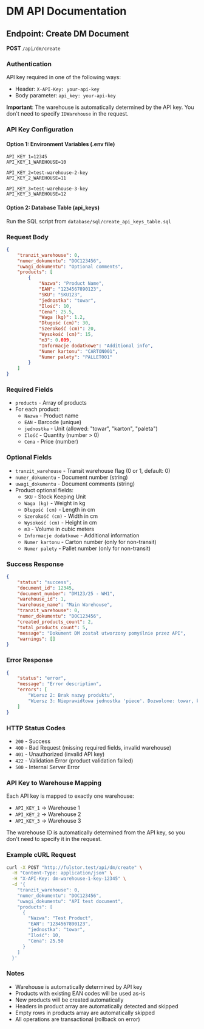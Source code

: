 # DM API Documentation

## Endpoint: Create DM Document

**POST** `/api/dm/create`

### Authentication

API key required in one of the following ways:

-   Header: `X-API-Key: your-api-key`
-   Body parameter: `api_key: your-api-key`

**Important**: The warehouse is automatically determined by the API key. You don't need to specify `IDWarehouse` in the request.

### API Key Configuration

#### Option 1: Environment Variables (.env file)

```env
API_KEY_1=12345
API_KEY_1_WAREHOUSE=10

API_KEY_2=test-warehouse-2-key
API_KEY_2_WAREHOUSE=11

API_KEY_3=test-warehouse-3-key
API_KEY_3_WAREHOUSE=12
```

#### Option 2: Database Table (api_keys)

Run the SQL script from `database/sql/create_api_keys_table.sql`

### Request Body

```json
{
    "tranzit_warehouse": 0,
    "numer_dokumentu": "DOC123456",
    "uwagi_dokumentu": "Optional comments",
    "products": [
        {
            "Nazwa": "Product Name",
            "EAN": "1234567890123",
            "SKU": "SKU123",
            "jednostka": "towar",
            "Ilość": 10,
            "Cena": 25.5,
            "Waga (kg)": 1.2,
            "Długość (cm)": 30,
            "Szerokość (cm)": 20,
            "Wysokość (cm)": 15,
            "m3": 0.009,
            "Informacje dodatkowe": "Additional info",
            "Numer kartonu": "CARTON001",
            "Numer palety": "PALLET001"
        }
    ]
}
```

### Required Fields

-   `products` - Array of products
-   For each product:
    -   `Nazwa` - Product name
    -   `EAN` - Barcode (unique)
    -   `jednostka` - Unit (allowed: "towar", "karton", "paleta")
    -   `Ilość` - Quantity (number > 0)
    -   `Cena` - Price (number)

### Optional Fields

-   `tranzit_warehouse` - Transit warehouse flag (0 or 1, default: 0)
-   `numer_dokumentu` - Document number (string)
-   `uwagi_dokumentu` - Document comments (string)
-   Product optional fields:
    -   `SKU` - Stock Keeping Unit
    -   `Waga (kg)` - Weight in kg
    -   `Długość (cm)` - Length in cm
    -   `Szerokość (cm)` - Width in cm
    -   `Wysokość (cm)` - Height in cm
    -   `m3` - Volume in cubic meters
    -   `Informacje dodatkowe` - Additional information
    -   `Numer kartonu` - Carton number (only for non-transit)
    -   `Numer palety` - Pallet number (only for non-transit)

### Success Response

```json
{
    "status": "success",
    "document_id": 12345,
    "document_number": "DM123/25 - WH1",
    "warehouse_id": 1,
    "warehouse_name": "Main Warehouse",
    "tranzit_warehouse": 0,
    "numer_dokumentu": "DOC123456",
    "created_products_count": 2,
    "total_products_count": 5,
    "message": "Dokument DM został utworzony pomyślnie przez API",
    "warnings": []
}
```

### Error Response

```json
{
    "status": "error",
    "message": "Error description",
    "errors": [
        "Wiersz 2: Brak nazwy produktu",
        "Wiersz 3: Nieprawidłowa jednostka 'piece'. Dozwolone: towar, karton, paleta"
    ]
}
```

### HTTP Status Codes

-   `200` - Success
-   `400` - Bad Request (missing required fields, invalid warehouse)
-   `401` - Unauthorized (invalid API key)
-   `422` - Validation Error (product validation failed)
-   `500` - Internal Server Error

### API Key to Warehouse Mapping

Each API key is mapped to exactly one warehouse:

-   `API_KEY_1` → Warehouse 1
-   `API_KEY_2` → Warehouse 2
-   `API_KEY_3` → Warehouse 3

The warehouse ID is automatically determined from the API key, so you don't need to specify it in the request.

### Example cURL Request

```bash
curl -X POST "http://fulstor.test/api/dm/create" \
  -H "Content-Type: application/json" \
  -H "X-API-Key: dm-warehouse-1-key-12345" \
  -d '{
    "tranzit_warehouse": 0,
    "numer_dokumentu": "DOC123456",
    "uwagi_dokumentu": "API test document",
    "products": [
      {
        "Nazwa": "Test Product",
        "EAN": "1234567890123",
        "jednostka": "towar",
        "Ilość": 10,
        "Cena": 25.50
      }
    ]
  }'
```

### Notes

-   Warehouse is automatically determined by API key
-   Products with existing EAN codes will be used as-is
-   New products will be created automatically
-   Headers in product array are automatically detected and skipped
-   Empty rows in products array are automatically skipped
-   All operations are transactional (rollback on error)
